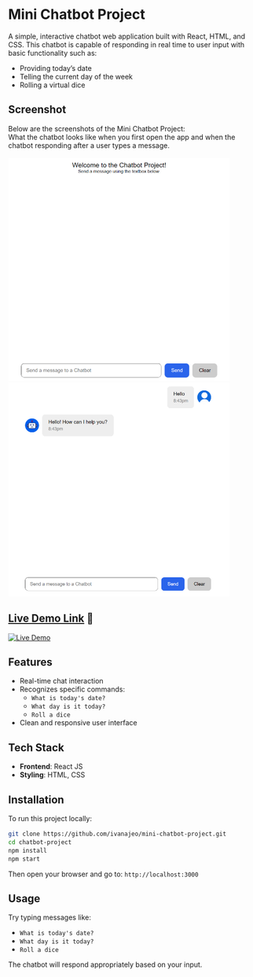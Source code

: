 # Mini Chatbot Project
A simple, interactive chatbot web application built with React, HTML, and CSS. This chatbot is capable of responding in real time to user input with basic functionality such as:

- Providing today’s date  
- Telling the current day of the week  
- Rolling a virtual dice

## Screenshot
Below are the screenshots of the Mini Chatbot Project: <br />
What the chatbot looks like when you first open the app and when the chatbot responding after a user types a message.<br />
<br />
<img src="images/screenshots/main-page.png" alt="Mini Chatbot Main Page" width="450" />
<img src="images/screenshots/main-page-message.png" alt="Mini Chatbot Message" width="450" />
## [Live Demo Link](https://mini-chatbot-project.vercel.app/) 🚀

[![Live Demo](https://img.shields.io/badge/Live%20Demo-Online-blue?style=for-the-badge)](https://mini-chatbot-project.vercel.app/)

## Features

- Real-time chat interaction
- Recognizes specific commands:
  - `What is today's date?`
  - `What day is it today?`
  - `Roll a dice`
- Clean and responsive user interface

## Tech Stack

- **Frontend**: React JS  
- **Styling**: HTML, CSS

## Installation

To run this project locally:

```bash
git clone https://github.com/ivanajeo/mini-chatbot-project.git
cd chatbot-project
npm install
npm start
```
Then open your browser and go to: `http://localhost:3000`

## Usage
Try typing messages like:
- `What is today's date?`
- `What day is it today?`
- `Roll a dice`

The chatbot will respond appropriately based on your input.
